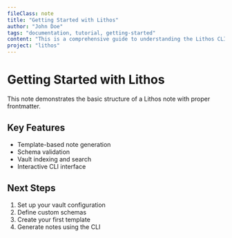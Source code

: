 ```yaml
---
fileClass: note
title: "Getting Started with Lithos"
author: "John Doe"
tags: "documentation, tutorial, getting-started"
content: "This is a comprehensive guide to understanding the Lithos CLI tool and its capabilities."
project: "lithos"
---
```


# Getting Started with Lithos

This note demonstrates the basic structure of a Lithos note with proper frontmatter.

## Key Features

- Template-based note generation
- Schema validation
- Vault indexing and search
- Interactive CLI interface

## Next Steps

1. Set up your vault configuration
2. Define custom schemas
3. Create your first template
4. Generate notes using the CLI

